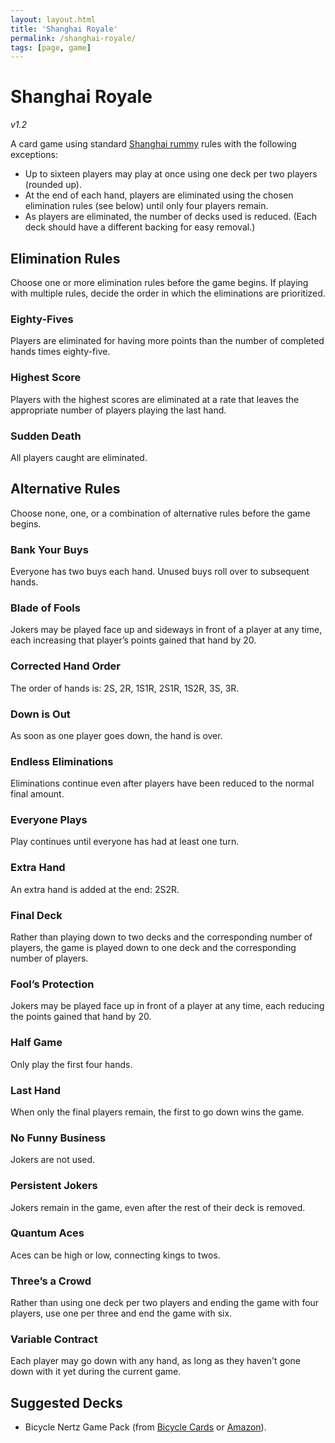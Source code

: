 ```yaml
---
layout: layout.html
title: 'Shanghai Royale'
permalink: /shanghai-royale/
tags: [page, game]
---
```


# Shanghai Royale

*v1.2*

A card game using standard [Shanghai rummy](https://en.wikipedia.org/wiki/Shanghai_rum) rules with the following exceptions:

- Up to sixteen players may play at once using one deck per two players (rounded up).
- At the end of each hand, players are eliminated using the chosen elimination rules (see below) until only four players remain.
- As players are eliminated, the number of decks used is reduced. (Each deck should have a different backing for easy removal.)

## Elimination Rules

Choose one or more elimination rules before the game begins. If playing with multiple rules, decide the order in which the eliminations are prioritized.

### Eighty-Fives

Players are eliminated for having more points than the number of completed hands times eighty-five.

### Highest Score

Players with the highest scores are eliminated at a rate that leaves the appropriate number of players playing the last hand.

### Sudden Death

All players caught are eliminated.

## Alternative Rules

Choose none, one, or a combination of alternative rules before the game begins.

### Bank Your Buys

Everyone has two buys each hand. Unused buys roll over to subsequent hands.

### Blade of Fools

Jokers may be played face up and sideways in front of a player at any time, each increasing that player’s points gained that hand by 20.

### Corrected Hand Order

The order of hands is: 2S, 2R, 1S1R, 2S1R, 1S2R, 3S, 3R.

### Down is Out

As soon as one player goes down, the hand is over.

### Endless Eliminations

Eliminations continue even after players have been reduced to the normal final amount.

### Everyone Plays

Play continues until everyone has had at least one turn.

### Extra Hand

An extra hand is added at the end: 2S2R.

### Final Deck

Rather than playing down to two decks and the corresponding number of players, the game is played down to one deck and the corresponding number of players.

### Fool’s Protection

Jokers may be played face up in front of a player at any time, each reducing the points gained that hand by 20.

### Half Game

Only play the first four hands.

### Last Hand

When only the final players remain, the first to go down wins the game.

### No Funny Business

Jokers are not used.

### Persistent Jokers

Jokers remain in the game, even after the rest of their deck is removed.

### Quantum Aces

Aces can be high or low, connecting kings to twos.

### Three’s a Crowd

Rather than using one deck per two players and ending the game with four players, use one per three and end the game with six.

### Variable Contract

Each player may go down with any hand, as long as they haven't gone down with it yet during the current game.

## Suggested Decks

- Bicycle Nertz Game Pack (from [Bicycle Cards](https://bicyclecards.com/shop/bicycle-nertz-game-pack-for-up-to-8-players-10031922) or [Amazon](https://www.amazon.com/Bicycle-Playing-Multiplayer-Solitaire-Players/dp/B0BC9YD4LZ/)).
